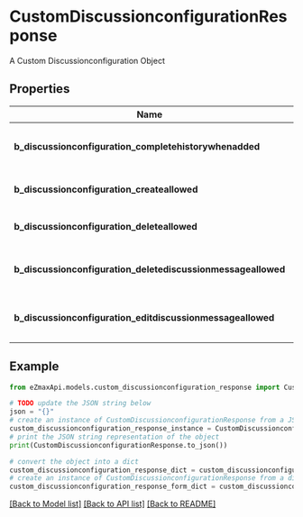 # CustomDiscussionconfigurationResponse

A Custom Discussionconfiguration Object

## Properties

Name | Type | Description | Notes
------------ | ------------- | ------------- | -------------
**b_discussionconfiguration_completehistorywhenadded** | **bool** | If the added Discussionmembership will have access to the entire history or not | 
**b_discussionconfiguration_createallowed** | **bool** | If the the creation of the Discussion is allowed or not | 
**b_discussionconfiguration_deleteallowed** | **bool** | If the the destruction of the Discussion is allowed or not | 
**b_discussionconfiguration_deletediscussionmessageallowed** | **bool** | If the the destruction of the Discussionmessage is allowed or not | 
**b_discussionconfiguration_editdiscussionmessageallowed** | **bool** | If the the creation of the Discussionmessage is allowed or not | 

## Example

```python
from eZmaxApi.models.custom_discussionconfiguration_response import CustomDiscussionconfigurationResponse

# TODO update the JSON string below
json = "{}"
# create an instance of CustomDiscussionconfigurationResponse from a JSON string
custom_discussionconfiguration_response_instance = CustomDiscussionconfigurationResponse.from_json(json)
# print the JSON string representation of the object
print(CustomDiscussionconfigurationResponse.to_json())

# convert the object into a dict
custom_discussionconfiguration_response_dict = custom_discussionconfiguration_response_instance.to_dict()
# create an instance of CustomDiscussionconfigurationResponse from a dict
custom_discussionconfiguration_response_form_dict = custom_discussionconfiguration_response.from_dict(custom_discussionconfiguration_response_dict)
```
[[Back to Model list]](../README.md#documentation-for-models) [[Back to API list]](../README.md#documentation-for-api-endpoints) [[Back to README]](../README.md)



